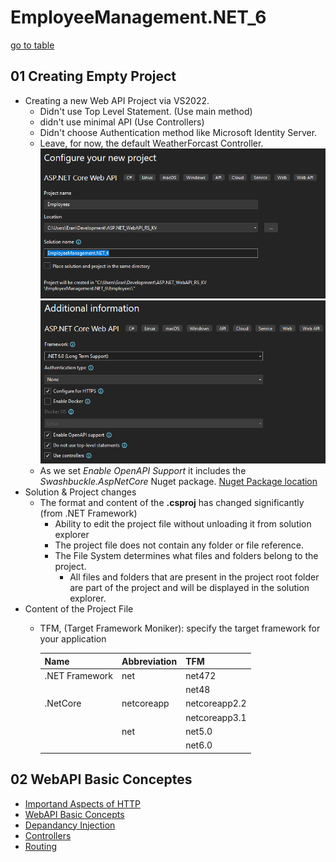 # EmployeeManagement.NET_6
[go to table](#02-webapi-basic-conceptes)
## 01 Creating Empty Project

- Creating a new Web API Project via VS2022.
	- Didn't use Top Level Statement. (Use main method)
	- didn't use minimal API (Use Controllers)
	- Didn't choose Authentication method like Microsoft Identity Server.
	- Leave, for now, the default WeatherForcast Controller.
	  ![Configure WebAPI](./tutorial_images/CreateWebAPI1.png)
	  ![More Info WebAPI](./tutorial_images/CreateWebAPI2.png)
	- As we set *Enable OpenAPI Support* it includes the *Swashbuckle.AspNetCore* Nuget package. [Nuget Package location](https://stackoverflow.com/questions/40902578/wheres-the-nuget-package-location-in-asp-net-core)
- Solution & Project changes
	- The format and content of the **.csproj** has changed significantly (from .NET Framework) 
		- Ability to edit the project file without unloading it from solution explorer
		- The project file does not contain any folder or file reference.
		- The File System determines what files and folders belong to the project.
			- All files and folders that are present in the project root folder are part of the project and will be displayed in the solution explorer.
- Content of the Project File
	- TFM, (Target Framework Moniker): specify the target framework for your application
	
		| Name         | Abbreviation | TFM  |
		|--------------|--------------|------| 
		|.NET Framework|net           |net472|
		|              |              |net48 |
		|.NetCore      |netcoreapp    |netcoreapp2.2|
		|              |              |netcoreapp3.1|
		|              |net           |net5.0|
		|              |              |net6.0|

## 02 WebAPI Basic Conceptes

- [Importand Aspects of HTTP](slides/http_recap.md)
- [WebAPI Basic Concepts](slides/basic_concepts.md)
- [Depandancy Injection](slides/dependency_injection.md)
- [Controllers](slides/controller.md)
- [Routing](slides/routing.md)

